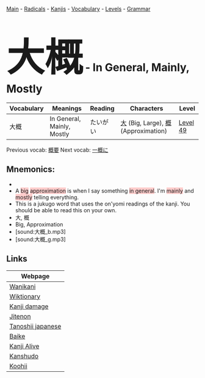 <style> bigfont {font-size: 100px}</style>
[Main](../README.md) -
[Radicals](../radicals.md) -
[Kanjis](../kanjis.md) -
[Vocabulary](../vocabulary.md) -
[Levels](../levels.md) -
[Grammar](../grammar.md)
# <bigfont> 大概</bigfont> - In General, Mainly, Mostly 

| Vocabulary | Meanings | Reading | Characters | Level |
| --- | --- | --- | --- | --- |
| 大概 | In General, Mainly, Mostly | たいがい |  [大](../kanjis/大.md) (Big, Large), [概](../kanjis/概.md) (Approximation) | [Level 49](../levels/wk_level49.md) |

Previous vocab: [概要](概要.md) Next vocab: [一概に](一概に.md) 

## Mnemonics:

* 
* A <span style="background-color:#ffcccb"> big</span> <span style="background-color:#ffcccb"> approximation</span> is when I say something <span style="background-color:#ffcccb"> in general</span>. I'm <span style="background-color:#ffcccb"> mainly</span> and <span style="background-color:#ffcccb"> mostly</span> telling everything.
* This is a jukugo word that uses the on'yomi readings of the kanji. You should be able to read this on your own.
* 大, 概
* Big, Approximation
* [sound:大概_b.mp3]
* [sound:大概_g.mp3]


## Links 

| Webpage |
| --- |
| [Wanikani          ](https://www.wanikani.com/kanji/大概) |
| [Wiktionary        ](https://en.wiktionary.org/wiki/大概) |
| [Kanji damage      ](http://www.kanjidamage.com/kanji/search?utf8=✓&q=大概) |
| [Jitenon           ](https://jitenon.com/kanji/大概) |
| [Tanoshii japanese ](https://www.tanoshiijapanese.com/dictionary/kanji.cfm?k=大概) |
| [Baike             ](https://baike.baidu.com/item/大概) |
| [Kanji Alive       ](https://app.kanjialive.com/大概) |
| [Kanshudo          ](https://www.kanshudo.com/searchmn?q=大概) |
| [Koohii            ](https://kanji.koohii.com/study/kanji/大概) |
